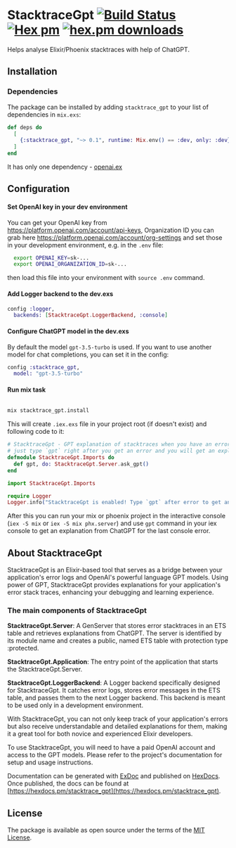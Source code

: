 # StacktraceGpt [![Build Status](https://github.com/alexfilatov/stacktrace_gpt/workflows/CI/badge.svg?branch=main)](https://github.com/alexfilatov/stacktrace_gpt/actions?query=workflow%3ACI) [![Hex pm](https://img.shields.io/hexpm/v/stacktrace_gpt.svg?style=flat)](https://hex.pm/packages/stacktrace_gpt) [![hex.pm downloads](https://img.shields.io/hexpm/dt/stacktrace_gpt.svg?style=flat)](https://hex.pm/packages/stacktrace_gpt)


Helps analyse Elixir/Phoenix stacktraces with help of ChatGPT.

## Installation

### Dependencies

The package can be installed by adding `stacktrace_gpt` to your list of dependencies in `mix.exs`:

```elixir
def deps do
  [
    {:stacktrace_gpt, "~> 0.1", runtime: Mix.env() == :dev, only: :dev}
  ]
end
```
It has only one dependency - [openai.ex](https://github.com/mgallo/openai.ex)


## Configuration

#### Set OpenAI key in your dev environment

You can get your OpenAI key from https://platform.openai.com/account/api-keys, Organization ID you can grab here https://platform.openai.com/account/org-settings and set those in your development environment, e.g. in the `.env` file:

```bash
  export OPENAI_KEY=sk-...  
  export OPENAI_ORGANIZATION_ID=sk-...
```
then load this file into your environment with `source .env` command.

#### Add Logger backend to the dev.exs

```elixir
config :logger,
  backends: [StacktraceGpt.LoggerBackend, :console]
```

#### Configure ChatGPT model in the dev.exs

By default the model `gpt-3.5-turbo` is used. If you want to use another model for chat completions, you can set it in the config:

```elixir
config :stacktrace_gpt,
  model: "gpt-3.5-turbo"
```

#### Run mix task

```bash

mix stacktrace_gpt.install

```
This will create `.iex.exs` file in your project root (if doesn't exist) and following code to it:
  
  ```elixir
  # StacktraceGpt - GPT explanation of stacktraces when you have an error in iex console
# just type `gpt` right after you get an error and you will get an explanation from ChatGPT
  defmodule StacktraceGpt.Imports do
    def gpt, do: StacktraceGpt.Server.ask_gpt()
  end
  
  import StacktraceGpt.Imports
  
  require Logger
  Logger.info("StacktraceGpt is enabled! Type `gpt` after error to get an explanation from ChatGPT")
```
After this you can run your mix or phoenix project in the interactive console (`iex -S mix` or `iex -S mix phx.server`) and use `gpt` command in your iex console to get an explanation from ChatGPT for the last console error.


## About StacktraceGpt

StacktraceGpt is an Elixir-based tool that serves as a bridge between your application's error logs and OpenAI's powerful language GPT models. Using power of GPT, StacktraceGpt provides explanations for your application's error stack traces, enhancing your debugging and learning experience.

### The main components of StacktraceGpt

**StacktraceGpt.Server**: A GenServer that stores error stacktraces in an ETS table and retrieves explanations from ChatGPT. The server is identified by its module name and creates a public, named ETS table with protection type :protected.

**StacktraceGpt.Application**: The entry point of the application that starts the StacktraceGpt.Server.

**StacktraceGpt.LoggerBackend**: A Logger backend specifically designed for StacktraceGpt. It catches error logs, stores error messages in the ETS table, and passes them to the next Logger backend. This backend is meant to be used only in a development environment.


With StacktraceGpt, you can not only keep track of your application's errors but also receive understandable and detailed explanations for them, making it a great tool for both novice and experienced Elixir developers.

To use StacktraceGpt, you will need to have a paid OpenAI account and access to the GPT models. Please refer to the project's documentation for setup and usage instructions.


Documentation can be generated with [ExDoc](https://github.com/elixir-lang/ex_doc)
and published on [HexDocs](https://hexdocs.pm). Once published, the docs can
be found at [https://hexdocs.pm/stacktrace_gpt](https://hexdocs.pm/stacktrace_gpt).

## License

The package is available as open source under the terms of the [MIT License](https://github.com/alexfilatov/stacktrace_gpt/LICENSE).